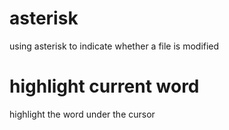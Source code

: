 # asterisk
using asterisk to indicate whether a file is modified

# highlight current word
highlight the word under the cursor


